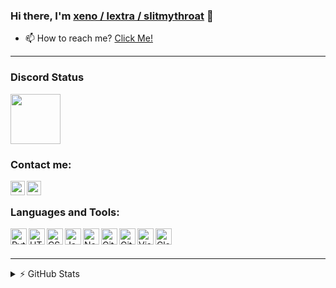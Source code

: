 ### Hi there, I'm [xeno / lextra / slitmythroat](fraud.gay) 👋

- 📫 How to reach me? [Click Me!](https://discord.com/users/907835526256689192)

---

### Discord Status
[<img height="80px" src="[https://discord.c99.nl/widget/theme-4/1074897292223582229.png]"/>](https://discord.com/users/1074897292223582229)

### Contact me: 

[<img align="left" alt="xeno / lextra / slitmythroat | Website" width="23px" src="https://i.imgur.com/HcY0gIm.png"/>](https://fraud.gay)
[<img align="left" alt="xeno / lextra / slitmythroat | Discord" width="23px" src="https://i.imgur.com/CZU39q2.png"/>](https://discord.com/users/1074897292223582229)
</br>

### Languages and Tools: 

[<img align="left" alt="Python" width="26px" src="https://skillicons.dev/icons?i=python"/>](https://python.org)
[<img align="left" alt="HTML" width="26px" src="https://skillicons.dev/icons?i=html"/>](https://w3.org/html)
[<img align="left" alt="CSS" width="26px" src="https://skillicons.dev/icons?i=css"/>](https://w3schools.com/css)
[<img align="left" alt="JavaScript" width="26px" src="https://skillicons.dev/icons?i=js"/>](https://javascript.com)
[<img align="left" alt="Node.js" width="26px" src="https://skillicons.dev/icons?i=nodejs"/>](https://nodejs.org/en)
[<img align="left" alt="Git" width="26px" src="https://skillicons.dev/icons?i=lua"/>](https://www.lua.org/)
[<img align="left" alt="GitHub" width="26px" src="https://skillicons.dev/icons?i=github"/>](https://github.com)
[<img align="left" alt="Visual Studio Code" width="26px" src="https://skillicons.dev/icons?i=vscode"/>](https://code.visualstudio.com)
[<img align="left" alt="CloudFlare" width="26px" src="https://skillicons.dev/icons?i=cloudflare"/>](https://www.cloudflare.com/)
<br>
<br>

---

<details>
  <summary>⚡ GitHub Stats</summary>
<br>
<a href="https://github.com/lextra">
<img align="center" alt="xeno / lextra / slitmythroat | GitHub Stats" src="https://github-readme-stats-eight-pink.vercel.app/api?username=lextra&&show_icons=true&theme=tokyonight&layout=compact"/>
<br>
</details>
